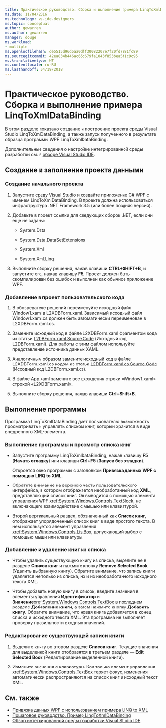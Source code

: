 ```yaml
---
title: Практическое руководство. Сборка и выполнение примера LinqToXmlDataBinding
ms.date: 11/04/2016
ms.technology: vs-ide-designers
ms.topic: conceptual
author: gewarren
ms.author: gewarren
manager: douge
ms.workload:
- multiple
ms.openlocfilehash: de5515d96d5aa0dff30082207e7f20fd7981fc89
ms.sourcegitcommit: 42ea834b446ac65c679fa1043f853bea5f1c9c95
ms.translationtype: HT
ms.contentlocale: ru-RU
ms.lasthandoff: 04/19/2018
---
```

# <a name="how-to-build-and-run-the-linqtoxmldatabinding-example"></a>Практическое руководство. Сборка и выполнение примера LinqToXmlDataBinding

В этом разделе показано создание и построение проекта среды Visual Studio LinqToXmlDataBinding, а также запуск полученного в результате образца программы WPF LinqToXmlDataBinding.

Дополнительные сведения о настройке интегрированной среды разработки см. в [обзоре Visual Studio IDE](../ide/visual-studio-ide.md).

## <a name="creating-and-populating-the-project"></a>Создание и заполнение проекта данными

### <a name="to-create-the-starting-project"></a>Создание начального проекта

1. Запустите среду Visual Studio и создайте приложение C# WPF с именем LinqToXmlDataBinding. В проекте должна использоваться инфраструктура .NET Framework 3.5 (или более поздняя версия).

1. Добавьте в проект ссылки для следующих сборок .NET, если они еще не заданы:

    - System.Data

    - System.Data.DataSetExtensions

    - System.Xml

    - System.Xml.Linq

1. Выполните сборку решения, нажав клавиши **CTRL+SHIFT+B**, и запустите его, нажав клавишу **F5**. Проект должен быть скомпилирован без ошибок и выполнен как обычное приложение WPF.

### <a name="to-add-custom-code-to-the-project"></a>Добавление в проект пользовательского кода

1. В обозревателе решений переименуйте исходный файл Window1.xaml в L2XDBForm.xaml. Зависимый исходный файл Window1.xaml.cs должен быть автоматически переименован в L2XDBForm.xaml.cs.

1. Замените исходный код в файле L2XDBForm.xaml фрагментом кода из статьи [L2DBForm.xaml Source Code](../designers/l2dbform-xaml-source-code.md) (Исходный код L2DBForm.xaml). Для работы с этим файлом используйте представление источника данных XAML.

1. Аналогичным образом замените исходный код в файле L2XDBForm.xaml.cs кодом из статьи [L2DBForm.xaml.cs Source Code](../designers/l2dbform-xaml-cs-source-code.md) (Исходный код L2DBForm.xaml.cs).

1. В файле App.xaml замените все вхождения строки «Window1.xaml» строкой «L2XDBForm.xaml».

1. Выполните сборку решения, нажав клавиши **Ctrl+Shift+B**.

## <a name="running-the-program"></a>Выполнение программы

Программа LinqToXmlDataBinding дает пользователю возможность просматривать и управлять списком книг, который хранится в виде внедренного XML-элемента.

### <a name="to-run-the-program-and-view-the-book-list"></a>Выполнение программы и просмотр списка книг

- Запустите программу LinqToXmlDataBinding, нажав клавишу **F5** (**Начать отладку**) или клавиши **Ctrl+F5** (**Запуск без отладки**).

   Откроется окно программы с заголовком **Привязка данных WPF с помощью LINQ to XML**.

- Обратите внимание на верхнюю часть пользовательского интерфейса, в котором отображается необработанный код **XML**, представляющий список книг. Он выводится с помощью элемента управления WPF <xref:System.Windows.Controls.TextBlock>, не включающего взаимодействие с мышью или клавиатурой.

- Второй вертикальный раздел, обозначенный как **Список книг**, отображает упорядоченный список книг в виде простого текста. В нем используется элемент управления <xref:System.Windows.Controls.ListBox>, допускающий выбор с помощью мыши или клавиатуры.

### <a name="to-add-and-delete-books-from-the-list"></a>Добавление и удаление книг из списка

- Чтобы удалить существующую книгу из списка, выделите ее в разделе **Список книг** и нажмите кнопку **Remove Selected Book** (Удалить выбранную книгу). Обратите внимание, что запись книги удаляется не только из списка, но и из необработанного исходного текста XML.

- Чтобы добавить новую книгу в список, введите значения в элементы управления **Идентификатор** и **Значение**<xref:System.Windows.Controls.TextBox> в последнем разделе **Добавление книги**, а затем нажмите кнопку **Добавить книгу**. Обратите внимание, что новая книга добавляется в конец списка и исходного текста XML. Эта программа не выполняет проверку правильности входных значений.

### <a name="to-edit-an-existing-book-entry"></a>Редактирование существующей записи книги

1. Выделите книгу во втором разделе **Список книг**. Текущие значения для выделенной книги отобразятся в третьем разделе — **Edit Selected Book** (Редактирование выделенной книги).

1. Измените значения с клавиатуры. Как только элемент управления <xref:System.Windows.Controls.TextBox> теряет фокус, изменения автоматически распространяются на список книг и исходный текст XML.

## <a name="see-also"></a>См. также

- [Привязка данных WPF с использованием примера LINQ to XML](../designers/wpf-data-binding-using-linq-to-xml-example.md)
- [Пошаговое руководство. Пример LinqToXmlDataBinding](../designers/walkthrough-linqtoxmldatabinding-example.md)
- [Обзор интегрированной среды разработки Visual Studio IDE](../ide/visual-studio-ide.md)